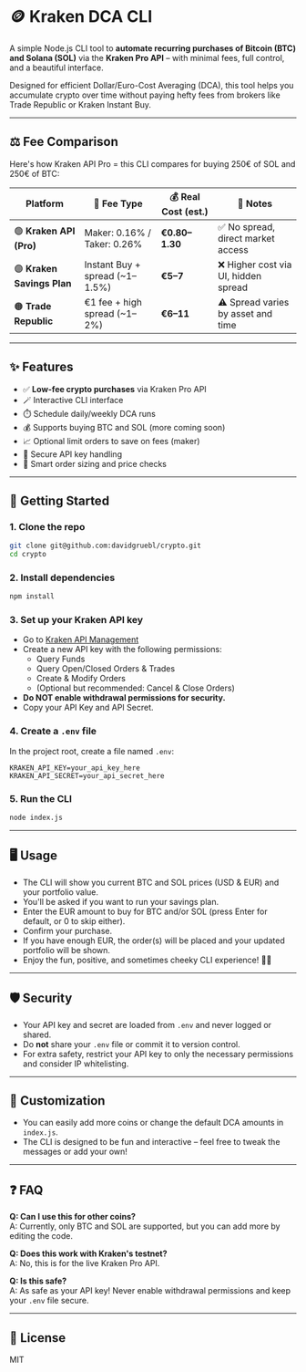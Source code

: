 # 🪙 Kraken DCA CLI

A simple Node.js CLI tool to **automate recurring purchases of Bitcoin (BTC) and Solana (SOL)** via the **Kraken Pro API** – with minimal fees, full control, and a beautiful interface.

Designed for efficient Dollar/Euro-Cost Averaging (DCA), this tool helps you accumulate crypto over time without paying hefty fees from brokers like Trade Republic or Kraken Instant Buy.

---

## ⚖️ Fee Comparison

Here's how Kraken API Pro = this CLI compares for buying 250€ of SOL and 250€ of BTC:


| Platform                  | 💸 Fee Type                     | 💰 Real Cost (est.) | 📝 Notes                             |
| ------------------------- | ------------------------------ | ------------------ | ----------------------------------- |
| 🟢 **Kraken API (Pro)**    | Maker: 0.16% / Taker: 0.26%    | **€0.80–1.30**     | ✅ No spread, direct market access   |
| 🟣 **Kraken Savings Plan** | Instant Buy + spread (~1–1.5%) | **€5–7**           | ❌ Higher cost via UI, hidden spread |
| 🟠 **Trade Republic**      | €1 fee + high spread (~1–2%)   | **€6–11**          | ⚠️ Spread varies by asset and time   |

---

## ✨ Features

- ✅ **Low-fee crypto purchases** via Kraken Pro API
- 🪄 Interactive CLI interface
- ⏱️ Schedule daily/weekly DCA runs
- 💰 Supports buying BTC and SOL (more coming soon)
- 📈 Optional limit orders to save on fees (maker)
- 🔐 Secure API key handling
- 🧠 Smart order sizing and price checks

---

## 🚀 Getting Started

### 1. Clone the repo

```bash
git clone git@github.com:davidgruebl/crypto.git
cd crypto
```

### 2. Install dependencies

```bash
npm install
```

### 3. Set up your Kraken API key

- Go to [Kraken API Management](https://www.kraken.com/u/security/api)
- Create a new API key with the following permissions:
  - Query Funds
  - Query Open/Closed Orders & Trades
  - Create & Modify Orders
  - (Optional but recommended: Cancel & Close Orders)
- **Do NOT enable withdrawal permissions for security.**
- Copy your API Key and API Secret.

### 4. Create a `.env` file

In the project root, create a file named `.env`:

```
KRAKEN_API_KEY=your_api_key_here
KRAKEN_API_SECRET=your_api_secret_here
```

### 5. Run the CLI

```bash
node index.js
```

---

## 🖥️ Usage

- The CLI will show you current BTC and SOL prices (USD & EUR) and your portfolio value.
- You'll be asked if you want to run your savings plan.
- Enter the EUR amount to buy for BTC and/or SOL (press Enter for default, or 0 to skip either).
- Confirm your purchase.
- If you have enough EUR, the order(s) will be placed and your updated portfolio will be shown.
- Enjoy the fun, positive, and sometimes cheeky CLI experience! 🚀🌝

---

## 🛡️ Security

- Your API key and secret are loaded from `.env` and never logged or shared.
- Do **not** share your `.env` file or commit it to version control.
- For extra safety, restrict your API key to only the necessary permissions and consider IP whitelisting.

---

## 📝 Customization

- You can easily add more coins or change the default DCA amounts in `index.js`.
- The CLI is designed to be fun and interactive – feel free to tweak the messages or add your own!

---

## ❓ FAQ

**Q: Can I use this for other coins?**  
A: Currently, only BTC and SOL are supported, but you can add more by editing the code.

**Q: Does this work with Kraken's testnet?**  
A: No, this is for the live Kraken Pro API.

**Q: Is this safe?**  
A: As safe as your API key! Never enable withdrawal permissions and keep your `.env` file secure.

---

## 📄 License

MIT
